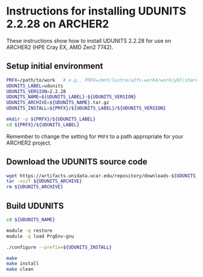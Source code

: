 Instructions for installing UDUNITS 2.2.28 on ARCHER2
=====================================================

These instructions show how to install UDUNITS 2.2.28 for use on ARCHER2 (HPE Cray EX, AMD Zen2 7742).


Setup initial environment
-------------------------

```bash
PRFX=/path/to/work   # e.g., PRFX=/mnt/lustre/a2fs-work4/work/y07/shared/libs/core
UDUNITS_LABEL=udunits
UDUNITS_VERSION=2.2.28
UDUNITS_NAME=${UDUNITS_LABEL}-${UDUNITS_VERSION}
UDUNITS_ARCHIVE=${UDUNITS_NAME}.tar.gz
UDUNITS_INSTALL=${PRFX}/${UDUNITS_LABEL}/${UDUNITS_VERSION}

mkdir -p ${PRFX}/${UDUNITS_LABEL}
cd ${PRFX}/${UDUNITS_LABEL}
```

Remember to change the setting for `PRFX` to a path appropriate for your ARCHER2 project.


Download the UDUNITS source code
--------------------------------

```bash
wget https://artifacts.unidata.ucar.edu/repository/downloads-${UDUNITS_LABEL}/${UDUNITS_VERSION}/${UDUNITS_ARCHIVE}
tar -xvzf ${UDUNITS_ARCHIVE}
rm ${UDUNITS_ARCHIVE}
```


Build UDUNITS
-------------

```bash
cd ${UDUNITS_NAME}

module -q restore
module -q load PrgEnv-gnu

./configure --prefix=${UDUNITS_INSTALL}

make
make install
make clean
```
